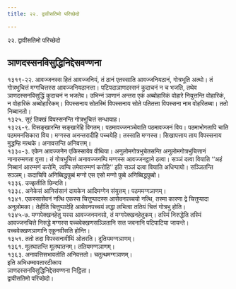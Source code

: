 ```yaml
---
title: २२. द्वावीसतिमो परिच्छेदो

---
```

२२. द्वावीसतिमो परिच्छेदो  


## ञाणदस्सनविसुद्धिनिद्देसवण्णना

१३१९-२२. आवज्‍जनस्स हितं आवज्‍जनियं, तं ठानं एतस्साति आवज्‍जनियठानं, गोत्रभूति अत्थो। तं गोत्रभुचित्तं मग्गचित्तस्स आवज्‍जनियठानत्ता। पटिपदाञाणदस्सनं कुदाचनं न च भजति, तथेव ञाणदस्सनविसुद्धिं कुदाचनं न भजतेव। उभिन्‍नं ञाणानं अन्तरा एकं अब्बोहारिकं वोहारे नियुत्तन्ति वोहारिकं, न वोहारिकं अब्बोहारिकम्। विपस्सनाय सोतस्मिं विपस्सनाय सोते पतितत्ता विपस्सना नाम वोहरितब्बा। ततो निब्बानतो।  
१३२५. सूरं तिक्खं विपस्सनन्ति गोत्रभुचित्तं सन्धायाह।  
१३२६-९. विसङ्खारन्ति सङ्खारेहि विगतम्। पठमावज्‍जनञ्‍चेवाति पठमावज्‍जनं विय। पठमाभोगतापि चाति पठममनसिकारा विय। मग्गस्स अनन्तरादीहि पच्‍चयेहि। तस्साति मग्गस्स। सिखापत्ताय ताय विपस्सनाय मुद्धम्हि मत्थके। अनावत्तन्ति अनिवत्तम्।  
१३३०-३. एकेन आवज्‍जनेन एकिस्सायेव वीथिया। अनुलोमगोत्रभुचेतसन्ति अनुलोमगोत्रभुचित्तानं नानारम्मणता वुत्ता। तं गोत्रभुचित्तं अनावज्‍जनम्पि मग्गस्स आवज्‍जनट्ठाने ठत्वा। सञ्‍ञं दत्वा वियाति ‘‘अहं निब्बानं आरम्मणं करोमि, त्वम्पि तमेवारम्मणं करोहि’’ इति सञ्‍ञं दत्वा वियाति अधिप्पायो। सञ्‍ञितन्ति सञ्‍ञम्। कदाचिपि अनिब्बिद्धपुब्बं मग्गो एस एसो मग्गो पुब्बे अनिब्बिद्धपुब्बो।  
१३३६. उज्झतीति छिन्दति।  
१३३८. अनेकेसं आनिसंसानं दायकेन आदिमग्गेन संयुत्तम्। पठममग्गञाणम्।  
१३४१. एकस्सासेवनं नत्थि एकस्स चित्तुप्पादस्स आसेवनपच्‍चयो नत्थि, तस्मा कारणा द्वे चित्तुप्पादा अनुलोमका। तेहीति चित्तुप्पादेहि आसेवनपच्‍चयं लद्धा लभित्वा ततियं चित्तं गोत्रभु होति।  
१३४५-७. मग्गपेक्खनहेतु यस्स आवज्‍जनमनसो, तं मग्गपेक्खनहेतुकम्। तस्मिं निरुद्धेति तस्मिं आवज्‍जनचित्ते निरुद्धे मग्गस्स पच्‍चवेक्खणसञ्‍ञितानि सत्त जवनानि पटिपाटिया जायन्ते। पच्‍चवेक्खणञाणानि एकूनवीसति होन्ति।  
१३५१. ततो तदा विपस्सनावीथिं ओतरति। दुतियमग्गञाणम्।  
१३६१. मूलघातन्ति मूलघातनम्। ततियमग्गञाणम्।  
१३६३. अनावत्तिसभावतोति अनिवत्ततो। चतुत्थमग्गञाणम्।  
इति अभिधम्मावतारटीकाय  
ञाणदस्सनविसुद्धिनिद्देसवण्णना निट्ठिता।  
द्वावीसतिमो परिच्छेदो।  